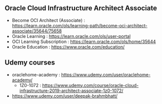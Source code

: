 ## Oracle Cloud Infrastructure Architect Associate
  - Become OCI Architect (Associate) : https://learn.oracle.com/ols/learning-path/become-oci-architect-associate/35644/75658
  - Oracle Learning : https://learn.oracle.com/ols/user-portal
  - OCI Learning Subscription : https://learn.oracle.com/ols/home/35644
  - Oracle Education : https://www.oracle.com/education/
  
## Udemy courses
  - oraclehome-academy : https://www.udemy.com/user/oraclehome-academy/
    - 1Z0-1072 : https://www.udemy.com/course/oracle-cloud-infrastructure-2019-architect-associate-1z0-1072/
  - https://www.udemy.com/user/deepak-brahmbhatt/
  
  
